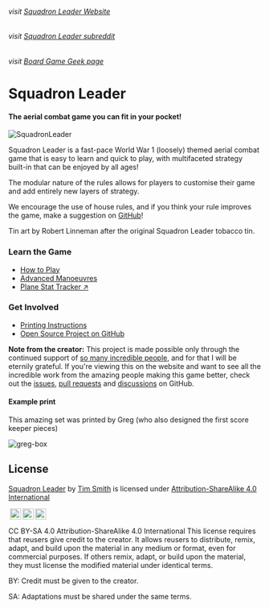 ###### visit [Squadron Leader Website](https://squadronleader.wollivan.dev)

###### visit [Squadron Leader subreddit](https://www.reddit.com/r/SquadronLeader/)

###### visit [Board Game Geek page](https://boardgamegeek.com/boardgame/362713/squadron-leader)

# Squadron Leader

#### The aerial combat game you can fit in your pocket!

![SquadronLeader](https://user-images.githubusercontent.com/91621088/168493767-c1d63822-c580-4a32-9528-802238ef4220.png)

Squadron Leader is a fast-pace World War 1 (loosely) themed aerial combat game that is easy to learn and quick to play, with multifaceted strategy built-in that can be enjoyed by all ages!

The modular nature of the rules allows for players to customise their game and add entirely new layers of strategy.

We encourage the use of house rules, and if you think your rule improves the game, make a suggestion on <a href="https://github.com/Wollivan/SquadronLeader" target="_blank">GitHub</a>!

Tin art by Robert Linneman after the original Squadron Leader tobacco tin.

### Learn the Game

- [How to Play](https://squadronleader.wollivan.dev/rules)
- [Advanced Manoeuvres](https://squadronleader.wollivan.dev/rules/advanced-manoeuvres)
- <a href="https://planes.wollivan.dev/" target="_blank">Plane Stat Tracker &#x2197;</a>

### Get Involved

- [Printing Instructions](https://squadronleader.wollivan.dev/make-a-copy)
- [Open Source Project on GitHub](https://github.com/Wollivan/SquadronLeader)

**Note from the creator:**
This project is made possible only through the continued support of <a href="https://squadronleader.wollivan.dev/thanks" target="_blank">so many incredible people</a>, and for that I will be eternily grateful.
If you're viewing this on the website and want to see all the incredible work from the amazing people making this game better, check out the <a href="https://github.com/Wollivan/SquadronLeader/issues?q=is%3Aissue" target="_blank">issues</a>, <a href="https://github.com/Wollivan/SquadronLeader/pulls?q=is%3Apr" target="_blank">pull requests</a> and <a href="https://github.com/Wollivan/SquadronLeader/discussions" target="_blank">discussions</a> on GitHub.

#### Example print

This amazing set was printed by Greg (who also designed the first score keeper pieces)

![greg-box](https://user-images.githubusercontent.com/91621088/210184175-434638bb-5560-4614-b36b-49738572a15d.gif)

## License

[Squadron Leader](https://github.com/Wollivan/SquadronLeader) by [Tim Smith](https://github.com/Wollivan) is licensed under [Attribution-ShareAlike 4.0 International](http://creativecommons.org/licenses/by-sa/4.0/?ref=chooser-v1)

<img class="license-image" style="height:22px!important;margin-left:3px;vertical-align:text-bottom;" src="https://mirrors.creativecommons.org/presskit/icons/cc.svg?ref=chooser-v1"><img class="license-image" style="height:22px!important;margin-left:3px;vertical-align:text-bottom;" src="https://mirrors.creativecommons.org/presskit/icons/by.svg?ref=chooser-v1"><img class="license-image" style="height:22px!important;margin-left:3px;vertical-align:text-bottom;" src="https://mirrors.creativecommons.org/presskit/icons/sa.svg?ref=chooser-v1">

CC BY-SA 4.0
Attribution-ShareAlike 4.0 International
This license requires that reusers give credit to the creator. It allows reusers to distribute, remix, adapt, and build upon the material in any medium or format, even for commercial purposes. If others remix, adapt, or build upon the material, they must license the modified material under identical terms.

BY: Credit must be given to the creator.

SA: Adaptations must be shared under the same terms.
